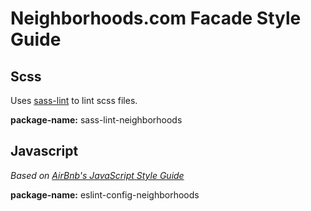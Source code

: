 # Neighborhoods.com Facade Style Guide

## Scss
Uses [sass-lint](https://github.com/sasstools/sass-lint) to lint scss files.

**package-name:** sass-lint-neighborhoods

## Javascript
*Based on [AirBnb's JavaScript Style Guide](https://github.com/airbnb/javascript)*

**package-name:** eslint-config-neighborhoods
